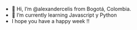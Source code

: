 - 👋 Hi, I’m @alexandercelis  from  Bogotá, Colombia.
- 🌱 I’m currently learning Javascript  y Python  
- I hope you have a happy week !!

<!---
--->
